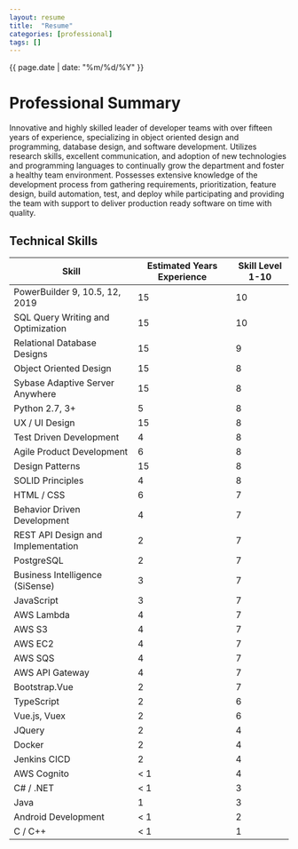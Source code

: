 ```yaml
---
layout: resume
title:  "Resume"
categories: [professional]
tags: []
---
```

{{ page.date | date: "%m/%d/%Y" }}


# Professional Summary
Innovative and highly skilled leader of developer teams with over fifteen years of experience, specializing in object
oriented design and programming, database design, and software development. Utilizes research skills,
excellent communication, and adoption of new technologies and programming languages to continually grow
the department and foster a healthy team environment. Possesses extensive knowledge of the development
process from gathering requirements, prioritization, feature design, build automation, test, and deploy while participating and providing the team with support to deliver production ready software on time with quality.

## Technical Skills

| Skill                                | Estimated Years Experience | Skill Level 1-10 |
|--------------------------------------|----------------------------|------------------|
| PowerBuilder 9, 10.5, 12, 2019       | 15                         | 10               |
| SQL Query Writing and Optimization   | 15                         | 10               |
| Relational Database Designs          | 15                         | 9                |
| Object Oriented Design               | 15                         | 8                |
| Sybase Adaptive Server Anywhere      | 15                         | 8                |
| Python 2.7, 3+                       | 5                          | 8                |
| UX / UI Design                       | 15                         | 8                |
| Test Driven Development              | 4                          | 8                |
| Agile Product Development            | 6                          | 8                |
| Design Patterns                      | 15                         | 8                |
| SOLID Principles                     | 4                          | 8                |
| HTML / CSS                           | 6                          | 7                |
| Behavior Driven Development          | 4                          | 7                |
| REST API Design and Implementation   | 2                          | 7                |
| PostgreSQL                           | 2                          | 7                |
| Business Intelligence (SiSense)      | 3                          | 7                |
| JavaScript                           | 3                          | 7                |
| AWS Lambda                           | 4                          | 7                |
| AWS S3                               | 4                          | 7                |
| AWS EC2                              | 4                          | 7                |
| AWS SQS                              | 4                          | 7                |
| AWS API Gateway                      | 4                          | 7                |
| Bootstrap.Vue                        | 2                          | 7                |
| TypeScript                           | 2                          | 6                |
| Vue.js, Vuex                         | 2                          | 6                |
| JQuery                               | 2                          | 4                |
| Docker                               | 2                          | 4                |
| Jenkins CICD                         | 2                          | 4                |
| AWS Cognito                          | < 1                        | 4                |
| C# / .NET                            | < 1                        | 3                |
| Java                                 | 1                          | 3                |
| Android Development                  | < 1                        | 2                |
| C / C++                              | < 1                        | 1                |